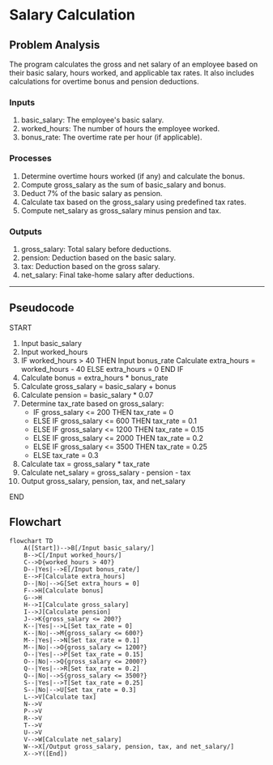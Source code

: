 # Salary Calculation

## Problem Analysis
The program calculates the gross and net salary of an employee based on their basic salary, hours worked, and applicable tax rates. It also includes calculations for overtime bonus and pension deductions.

### Inputs
1. basic_salary: The employee's basic salary.
2. worked_hours: The number of hours the employee worked.
3. bonus_rate: The overtime rate per hour (if applicable).

### Processes
1. Determine overtime hours worked (if any) and calculate the bonus.
2. Compute gross_salary as the sum of basic_salary and bonus.
3. Deduct 7% of the basic salary as pension.
4. Calculate tax based on the gross_salary using predefined tax rates.
5. Compute net_salary as gross_salary minus pension and tax.

### Outputs
1. gross_salary: Total salary before deductions.
2. pension: Deduction based on the basic salary.
3. tax: Deduction based on the gross salary.
4. net_salary: Final take-home salary after deductions.

---

## Pseudocode

START
1. Input basic_salary
2. Input worked_hours
3. IF worked_hours > 40 THEN
      Input bonus_rate
      Calculate extra_hours = worked_hours - 40
   ELSE
      extra_hours = 0
   END IF
4. Calculate bonus = extra_hours * bonus_rate
5. Calculate gross_salary = basic_salary + bonus
6. Calculate pension = basic_salary * 0.07
7. Determine tax_rate based on gross_salary:
   - IF gross_salary <= 200 THEN tax_rate = 0
   - ELSE IF gross_salary <= 600 THEN tax_rate = 0.1
   - ELSE IF gross_salary <= 1200 THEN tax_rate = 0.15
   - ELSE IF gross_salary <= 2000 THEN tax_rate = 0.2
   - ELSE IF gross_salary <= 3500 THEN tax_rate = 0.25
   - ELSE tax_rate = 0.3
8. Calculate tax = gross_salary * tax_rate
9. Calculate net_salary = gross_salary - pension - tax
10. Output gross_salary, pension, tax, and net_salary

END
## Flowchart 
```mermaid
flowchart TD
    A([Start])-->B[/Input basic_salary/]
    B-->C[/Input worked_hours/]
    C-->D{worked_hours > 40?}
    D--|Yes|-->E[/Input bonus_rate/]
    E-->F[Calculate extra_hours]
    D--|No|-->G[Set extra_hours = 0]
    F-->H[Calculate bonus]
    G-->H
    H-->I[Calculate gross_salary]
    I-->J[Calculate pension]
    J-->K{gross_salary <= 200?}
    K--|Yes|-->L[Set tax_rate = 0]
    K--|No|-->M{gross_salary <= 600?}
    M--|Yes|-->N[Set tax_rate = 0.1]
    M--|No|-->O{gross_salary <= 1200?}
    O--|Yes|-->P[Set tax_rate = 0.15]
    O--|No|-->Q{gross_salary <= 2000?}
    Q--|Yes|-->R[Set tax_rate = 0.2]
    Q--|No|-->S{gross_salary <= 3500?}
    S--|Yes|-->T[Set tax_rate = 0.25]
    S--|No|-->U[Set tax_rate = 0.3]
    L-->V[Calculate tax]
    N-->V
    P-->V
    R-->V
    T-->V
    U-->V
    V-->W[Calculate net_salary]
    W-->X[/Output gross_salary, pension, tax, and net_salary/]
    X-->Y([End])
